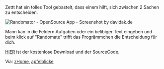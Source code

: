 <!--
.. title: Randomator - Open Source Entscheidungshilfe
.. slug: 461-randomator-opensource-entscheidungshilfe
.. date: 2008-07-21 11:00:53
.. tags: Mac,OS X,Open Source
.. description: 
.. type: text
-->

Zettt hat ein tolles Tool gebastelt, dass einem hilft, sich zwischen 2 Sachen zu entscheiden.

![Randomator - OpenSource App - Screenshot by davidak.de](/images/randomator.jpg)
<!-- TEASER_END -->

Mann kan in die Feldern Aufgaben oder ein belibiger Text eingeben und beim klick auf "Randomate" trifft das Progrämmchen die Entscheidung für dich.

[HIER](http://www.zettt.de/2008/07/unentschlossen-der-randomator-hilft-dir-freeware/) ist der kostenlose Download und der SourceCode.

Via: [zHome](http://www.zettt.de/2008/07/unentschlossen-der-randomator-hilft-dir-freeware/), [apfelblicke](http://www.apfelblick.de/2008/07/19/zettt-rettet-den-tag/)
